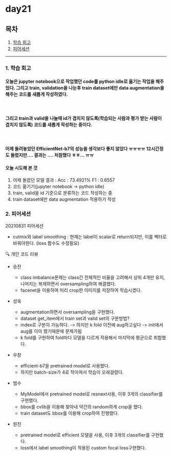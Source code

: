 <!--
구조
*
    *
        * <br>
            &nbsp; - &nbsp;  <br>
                &nbsp;&nbsp;&nbsp;&nbsp; ‣ &nbsp;  <br>
                    &nbsp;&nbsp;&nbsp;&nbsp;&nbsp;&nbsp;&nbsp;&nbsp; * &nbsp; <br>
-->

# day21

## 목차 



<!--4. [흥미있던 질문들](#4-흥미있던-질문들)-->

1. [학습 회고](#1-학습-회고)
2. [피어세션](#2-피어세션)


----


### 1. 학습 회고

#### 오늘은 jupyter notebook으로 작업했던 code를 python idle로 옮기는 작업을 해주었다. 그리고 train, validation을 나눈후 train dataset에만 data augmentation을 해주는 코드를 새롭게 작성하였다.

<br>

#### 그리고 train과 valid을 나눌때 id가 겹치지 않도록(학습되는 사람과 평가 받는 사람이 겹치지 않도록) 코드를 새롭게 작성하는 중이다. 

<br>

#### 어제 돌려놓았던 EfficientNet-b7의 성능을 생각보다 좋지 않았다 ㅠㅠㅠㅠ 12시간정도 돌렸지만.... 결과는 .... 처참했다 ㅎㅎ... ㅠㅠ

#### 오늘 시도해 본 것

1. 어제 돌렸던 모델 결과 : Acc : 73.4921%	F1 : 0.6557
2. 코드 옮기기(jupyter notebook -> python idle)
3. train, valid을 id 기준으로 분류하는 코드 작성하는 중
4. train dataset에만 data augmentation 적용하기 작성 

### 2. 피어세션

20210831 피어세션

- cutmix와 label smoothing : 현재는 label이 scalar로 return되지만, 이를 벡터로 바꿔야한다. (loss 함수도 수정필요)

🔍 개인 코드 리뷰
* 승찬
    * class imbalance문제는 class간 전체적인 비율을 고려해서 상위 4개만 유지, 나머지는 복제하면서 oversampling하여 해결했다.
    * facenet을 이용하여 미리 crop한 이미지를 저장하여 학습시켰다.

* 성욱
    * augmentation하면서 oversampling을 구현했다.
    * dataset get_item에서 train set과 valid set의 구분방법?
    * index로 구분이 가능하다. -> 하지만 k fold 이전에 aug하고싶다 -> init에서 aug를 이미 했기때문에 문제가됨
    * k fold를 구현하여 fold마다 모델을 다르게 적용해서 마지막에 평균으로 취합했다.

* 우창
    * efficient-b7을 pretrained model로 사용했다.
    * 하지만 batch-size가 4로 작아져서 학습이 오래걸렸다.

* 범수
    * MyModel에서 pretrained model로 resnext사용, 이후 3개의 classifier를 구현했다.
    * bbox를 cvlib을 이용해 찾아내 약간의 random하게 crop을 했다.
    * train dataset도 bbox를 이용해 crop하여 진행했다.

* 원진
    * pretrained model로 efficient 모델을 사용, 이후 3개의 classifier를 구현했다.
    * loss에서 label smoothing이 적용된 custom focal loss구현했다.
